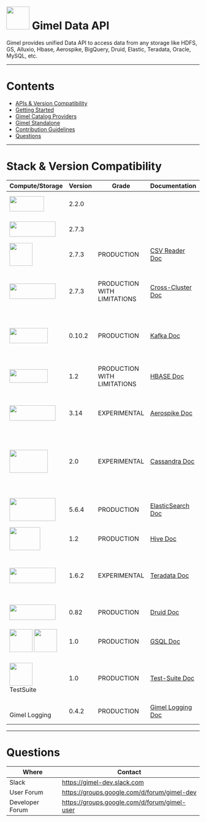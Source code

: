 # <img src="docs/images/gimel.png" width="60" height="60" /> Gimel Data API


Gimel provides unified Data API to access data from any storage like HDFS, GS, Alluxio, Hbase, Aerospike, BigQuery, Druid, Elastic, Teradata, Oracle, MySQL, etc.



--------------------------------------------------------------------------------------------------------------------


Contents
=================

  * [APIs & Version Compatibility](#stack-&-version-compatibility)
  * [Getting Started](docs/getting-started.md)
  * [Gimel Catalog Providers](docs/gimel-catalog/catalog-provider.md)
  * [Gimel Standalone](docs/gimel-standalone/gimel-standalone.md)
  * [Contribution Guidelines](CONTRIBUTING.md)
  * [Questions](#questions)


--------------------------------------------------------------------------------------------------------------------


# Stack & Version Compatibility

|    Compute/Storage      | Version | Grade | Documentation | Notes |
| ------------- | ----------- | ------------ | ------------- |-----------------|
| <img src="docs/images/spark.png" width="90" height="40" /> | 2.2.0 | | | This is the recommended version |
| <img src="docs/images/hadoop.png" width="120" height="40" /> | 2.7.3 | | | This is the recommended version |
| <img src="docs/images/csv.png" width="60" height="60" /> | 2.7.3 | PRODUCTION | [CSV Reader Doc](docs/gimel-connectors/hdfs-csv.md) | CSV Reader & Writer for HDFS |
| <img src="docs/images/alluxio.png" width="120" height="40" /> | 2.7.3 | PRODUCTION WITH LIMITATIONS | [Cross-Cluster Doc](docs/gimel-connectors/hdfs-crosscluster.md) | <br>Allows Accessing Data<br>- Across Clusters<br>- Allxio<br> |
| <img src="docs/images/kafka.png" width="100" height="40" /> | 0.10.2 | PRODUCTION | [Kafka Doc](docs/gimel-connectors/kafka.md) | V0.10.2 is the PayPal's Supported Version of Kafka|
| <img src="docs/images/hbase.png" width="100" height="35" />  | 1.2 | PRODUCTION WITH LIMITATIONS | [HBASE Doc](docs/gimel-connectors/hbase.md) | Leverages SHC Connector internally & also supports Batch/Get/Puts |
| <img src="docs/images/aerospike.png" width="120" height="40" /> | 3.14 | EXPERIMENTAL | [Aerospike Doc](docs/gimel-connectors/aerospike.md) | Experimental API for Aerospike reads / writes |
| <img src="docs/images/cassandra.png" width="100" height="60" /> | 2.0 | EXPERIMENTAL | [Cassandra Doc](docs/gimel-connectors/cassandra.md) | <br>Experimental API for Cassandra reads / writes<br>Leverages DataStax Connector<br> |
| <img src="docs/images/elasticsearch.png" width="120" height="60" /> | 5.6.4 | PRODUCTION | [ElasticSearch Doc](docs/gimel-connectors/elasticsearch.md)| Has Special Support for PayPal's Daily ES indexes |
| <img src="docs/images/hive.png" width="80" height="60" /> | 1.2 | PRODUCTION | [Hive Doc](docs/gimel-connectors/hive.md) | |
| <img src="docs/images/teradata.png" width="120" height="40" /> | 1.6.2 | EXPERIMENTAL | [Teradata Doc](docs/gimel-connectors/teradata.md) | <br>EXPERIMENTAL API Only<br>Uses JDBC Connector internally<br> |
| <img src="docs/images/druid.png" width="120" height="40" /> | 0.82 | PRODUCTION | [Druid Doc](docs/gimel-connectors/druid.md) | Only Writes(Non-Batch Mode) |
| <img src="docs/images/gimel.png" width="60" height="60" /> <img src="docs/images/sql.png" width="60" height="60" /> | 1.0 | PRODUCTION | [GSQL Doc](docs/gimel-sql/gimel-sql.md) | Refer link for using GSQL (Gimel SQL) API |
| <img src="docs/images/gimel.png" width="60" height="60" /> <br>TestSuite <br> | 1.0 | PRODUCTION | [Test-Suite Doc](docs/gimel-testsuite/testsuite.md) | Current Implementation works with CataLog Provider - Hive |
| <br>Gimel Logging<br> | 0.4.2 | PRODUCTION | [Gimel Logging Doc](docs/gimel-logging/gimel-logging.md) | This is the Gimel Logging Framework |

_________________________________________________________________________________________


# Questions

| Where | Contact |
| -------- | -------- |
| Slack | https://gimel-dev.slack.com |
| User Forum | https://groups.google.com/d/forum/gimel-dev |
| Developer Forum | https://groups.google.com/d/forum/gimel-user |


